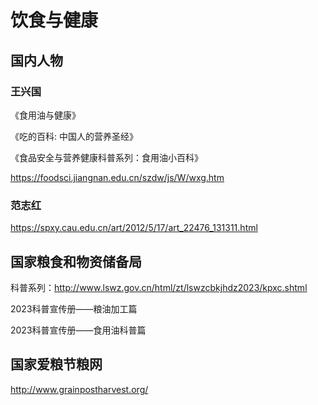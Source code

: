 # 饮食与健康

## 国内人物

### 王兴国

《食用油与健康》

《吃的百科: 中国人的营养圣经》

《食品安全与营养健康科普系列：食用油小百科》

https://foodsci.jiangnan.edu.cn/szdw/js/W/wxg.htm

### 范志红

https://spxy.cau.edu.cn/art/2012/5/17/art_22476_131311.html

## 国家粮食和物资储备局

科普系列：http://www.lswz.gov.cn/html/zt/lswzcbkjhdz2023/kpxc.shtml

2023科普宣传册——粮油加工篇

2023科普宣传册——食用油科普篇

## 国家爱粮节粮网

http://www.grainpostharvest.org/

